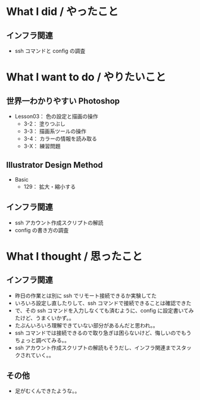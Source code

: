 # What I did / やったこと
## インフラ関連
- ssh コマンドと config の調査

# What I want to do / やりたいこと
## 世界一わかりやすい Photoshop
- Lesson03： 色の設定と描画の操作
    - 3-2： 塗りつぶし
    - 3-3： 描画系ツールの操作
    - 3-4： カラーの情報を読み取る
    - 3-X： 練習問題

## Illustrator Design Method
- Basic
    - 129： 拡大・縮小する

## インフラ関連
- ssh アカウント作成スクリプトの解読
- config の書き方の調査

# What I thought / 思ったこと
## インフラ関連
- 昨日の作業とは別に ssh でリモート接続できるか実験してた
- いろいろ設定し直したりして、ssh コマンドで接続できることは確認できた
- で、その ssh コマンドを入力しなくても済むように、config に設定書いてみたけど、うまくいかず。。
- たぶんいろいろ理解できていない部分があるんだと思われ。。
- ssh コマンドでは接続できるので取り急ぎは困らないけど、悔しいのでもうちょっと調べてみる。。
- ssh アカウント作成スクリプトの解読もそうだし、インフラ関連までスタックされていく。。

## その他
- 足がむくんできたような。。
